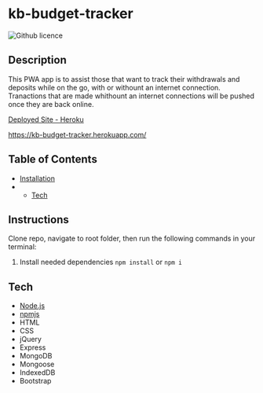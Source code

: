 # kb-budget-tracker

![Github licence](http://img.shields.io/badge/license-MIT-blue.svg)

## Description

This PWA app is to assist those that want to track their withdrawals and deposits while on the go, with or withount an internet connection. Tranactions that are made whithount an internet connections will be pushed once they are back online.

[Deployed Site - Heroku](https://kb-budget-tracker.herokuapp.com/)

https://kb-budget-tracker.herokuapp.com/

## Table of Contents

* [Installation](#installation)
* * [Tech](#tech)

## Instructions

Clone repo, navigate to root folder, then run the following commands in your terminal:

1. Install needed dependencies
`npm install` or `npm i`

## Tech

* [Node.js](https://nodejs.org/en/)
* [npmjs](https://docs.npmjs.com/)
* HTML
* CSS
* jQuery
* Express
* MongoDB
* Mongoose
* IndexedDB
* Bootstrap
